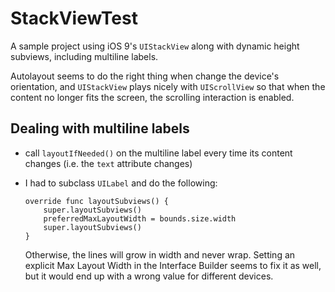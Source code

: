 # StackViewTest
A sample project using iOS 9's `UIStackView` along with dynamic height subviews, including multiline labels.

Autolayout seems to do the right thing when change the device's orientation, and `UIStackView` plays nicely with `UIScrollView` so that when the content no longer fits the screen, the scrolling interaction is enabled.

## Dealing with multiline labels
- call `layoutIfNeeded()` on the multiline label every time its content changes (i.e. the `text` attribute changes)
- I had to subclass `UILabel` and do the following:
	
	```
	override func layoutSubviews() {
        super.layoutSubviews()
        preferredMaxLayoutWidth = bounds.size.width
        super.layoutSubviews()
    }
	```
	Otherwise, the lines will grow in width and never wrap. Setting an explicit Max Layout Width in the Interface Builder seems to fix it as well, but it would end up with a wrong value for different devices.